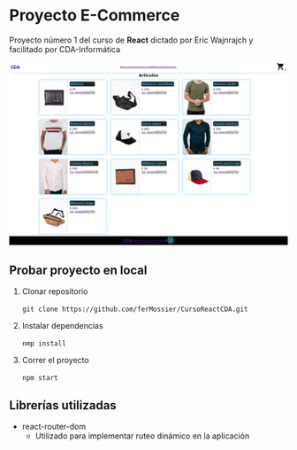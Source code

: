 # Proyecto E-Commerce

Proyecto número 1 del curso de **React** dictado por Eric Wajnrajch y facilitado por CDA-Informática

![screen](public/Screen.png)

## Probar proyecto en local
1. Clonar repositorio
   
    `git clone https://github.com/ferMossier/CursoReactCDA.git`

2. Instalar dependencias

    `nmp install`

3. Correr el proyecto
   
   `npm start`

## Librerías utilizadas

- react-router-dom
  - Utilizado para implementar ruteo dinámico en la aplicación